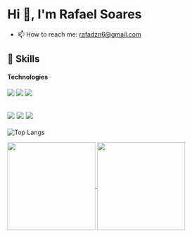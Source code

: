 <h1 text-align:"center";>Hi 👋, I'm Rafael Soares</h1>

- 📫 How to reach me: rafadzn6@gmail.com

## 🚀 Skills

#### Technologies

![](https://img.shields.io/badge/HTML5-E34F26?style=for-the-badge&logo=html5&logoColor=white)
![](https://img.shields.io/badge/CSS3-1572B6?style=for-the-badge&logo=css3&logoColor=white)
![](https://img.shields.io/badge/JavaScript-F7DF1E?style=for-the-badge&logo=javascript&logoColor=black)

![](https://img.shields.io/badge/Python-3776AB?style=for-the-badge&logo=python&logoColor=white)
![](https://img.shields.io/badge/Django-092E20?style=for-the-badge&logo=django&logoColor=white)
![](https://img.shields.io/badge/Git-F05032?style=for-the-badge&logo=Git&logoColor=white)
---

![Top Langs](https://github-readme-stats-n7iygipoc-rafaelsoares12.vercel.app/api/top-langs/?username=RafaelSoares12&layout=compact&hide=css,html,scss)

<a href="https://github.com/anuraghazra/github-readme-stats">
  <img height=200 align="center" src="https://github-readme-stats-n7iygipoc-rafaelsoares12.vercel.app/api?username=RafaelSoares12&show_icons=true&theme=dracula&include_all_commits=true&count_private=true&theme=transparent)" />
</a>
<a href="https://github.com/anuraghazra/convoychat">
  <img height=200 align="center" src="https://github-readme-stats-n7iygipoc-rafaelsoares12.vercel.app/api/top-langs/?username=RafaelSoares12&layout=compact&hide=css,html,scss&card_width=320" />
</a>
